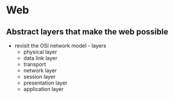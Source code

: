 # Web
## Abstract layers that make the web possible
- revisit the OSI network model - layers
  - physical layer
  - data link layer
  - transport
  - network layer
  - session layer
  - presentation layer
  - application layer